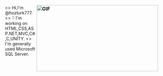 ### <img align="right" alt="GIF" src="https://github.com/abhisheknaiidu/abhisheknaiidu/blob/master/code.gif?raw=true" width="400" height="220" />

<\> Hi,I'm @hozturk777.
<\> ❔ I'm working on HTML,CSS,ASP.NET,MVC,C#,C,UNİTY.
<\> I'm generally used Microsoft SQL Server.


